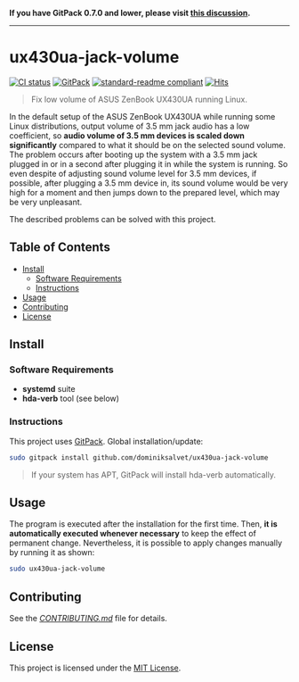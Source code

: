 **If you have GitPack 0.7.0 and lower, please visit [this discussion](https://github.com/dominiksalvet/gitpack/discussions/10).**

---

# ux430ua-jack-volume

[![CI status](https://github.com/dominiksalvet/ux430ua-jack-volume/workflows/CI/badge.svg)](https://github.com/dominiksalvet/ux430ua-jack-volume/commits)
[![GitPack](https://img.shields.io/badge/-GitPack-571997)](https://github.com/topics/gitpack)
[![standard-readme compliant](https://img.shields.io/badge/readme_style-standard-brightgreen.svg)](https://github.com/RichardLitt/standard-readme)
[![Hits](https://hits.seeyoufarm.com/api/count/incr/badge.svg?url=https%3A%2F%2Fgithub.com%2Fdominiksalvet%2Fux430ua-jack-volume&count_bg=%2379C83D&title_bg=%23555555&icon=&icon_color=%23E7E7E7&title=hits&edge_flat=false)](https://hits.seeyoufarm.com)

> Fix low volume of ASUS ZenBook UX430UA running Linux.

In the default setup of the ASUS ZenBook UX430UA while running some Linux distributions, output volume of 3.5 mm jack audio has a low coefficient, so **audio volume of 3.5 mm devices is scaled down significantly** compared to what it should be on the selected sound volume. The problem occurs after booting up the system with a 3.5 mm jack plugged in or in a second after plugging it in while the system is running. So even despite of adjusting sound volume level for 3.5 mm devices, if possible, after plugging a 3.5 mm device in, its sound volume would be very high for a moment and then jumps down to the prepared level, which may be very unpleasant.

The described problems can be solved with this project.

## Table of Contents

* [Install](#install)
  * [Software Requirements](#software-requirements)
  * [Instructions](#instructions)
* [Usage](#usage)
* [Contributing](#contributing)
* [License](#license)

## Install

### Software Requirements

* **systemd** suite
* **hda-verb** tool (see below)

### Instructions

This project uses [GitPack](https://github.com/dominiksalvet/gitpack). Global installation/update:

```sh
sudo gitpack install github.com/dominiksalvet/ux430ua-jack-volume
```

> If your system has APT, GitPack will install hda-verb automatically.

## Usage

The program is executed after the installation for the first time. Then, **it is automatically executed whenever necessary** to keep the effect of permanent change. Nevertheless, it is possible to apply changes manually by running it as shown:

```sh
sudo ux430ua-jack-volume
```

## Contributing

See the [*CONTRIBUTING.md*](CONTRIBUTING.md) file for details.

## License

This project is licensed under the [MIT License](LICENSE).
